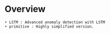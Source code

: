 # Overview

    • LSTM : Advanced anomaly detection with LSTM
    • primitive : Highly simplified version.  

    